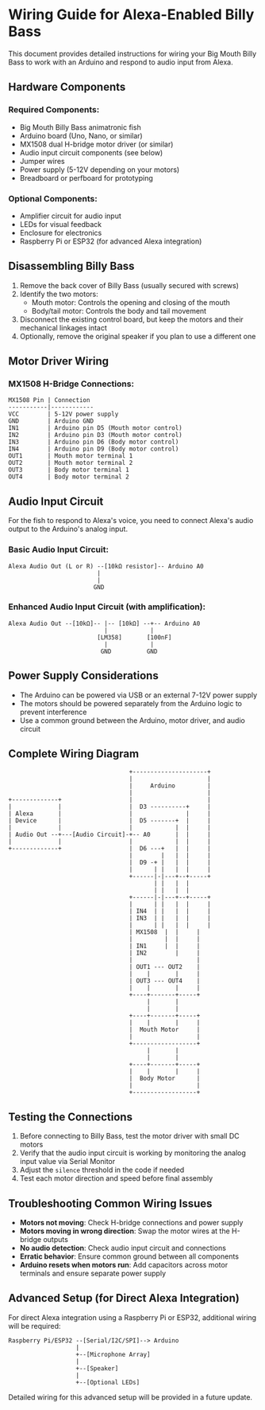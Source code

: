 # Wiring Guide for Alexa-Enabled Billy Bass

This document provides detailed instructions for wiring your Big Mouth Billy Bass to work with an Arduino and respond to audio input from Alexa.

## Hardware Components

### Required Components:
- Big Mouth Billy Bass animatronic fish
- Arduino board (Uno, Nano, or similar)
- MX1508 dual H-bridge motor driver (or similar)
- Audio input circuit components (see below)
- Jumper wires
- Power supply (5-12V depending on your motors)
- Breadboard or perfboard for prototyping

### Optional Components:
- Amplifier circuit for audio input
- LEDs for visual feedback
- Enclosure for electronics
- Raspberry Pi or ESP32 (for advanced Alexa integration)

## Disassembling Billy Bass

1. Remove the back cover of Billy Bass (usually secured with screws)
2. Identify the two motors:
   - Mouth motor: Controls the opening and closing of the mouth
   - Body/tail motor: Controls the body and tail movement
3. Disconnect the existing control board, but keep the motors and their mechanical linkages intact
4. Optionally, remove the original speaker if you plan to use a different one

## Motor Driver Wiring

### MX1508 H-Bridge Connections:

```
MX1508 Pin | Connection
-----------|------------
VCC        | 5-12V power supply
GND        | Arduino GND
IN1        | Arduino pin D5 (Mouth motor control)
IN2        | Arduino pin D3 (Mouth motor control)
IN3        | Arduino pin D6 (Body motor control)
IN4        | Arduino pin D9 (Body motor control)
OUT1       | Mouth motor terminal 1
OUT2       | Mouth motor terminal 2
OUT3       | Body motor terminal 1
OUT4       | Body motor terminal 2
```

## Audio Input Circuit

For the fish to respond to Alexa's voice, you need to connect Alexa's audio output to the Arduino's analog input.

### Basic Audio Input Circuit:

```
Alexa Audio Out (L or R) --[10kΩ resistor]-- Arduino A0
                         |
                         |
                        GND
```

### Enhanced Audio Input Circuit (with amplification):

```
Alexa Audio Out --[10kΩ]-- |-- [10kΩ] --+-- Arduino A0
                           |            |
                         [LM358]       [100nF]
                           |            |
                          GND          GND
```

## Power Supply Considerations

- The Arduino can be powered via USB or an external 7-12V power supply
- The motors should be powered separately from the Arduino logic to prevent interference
- Use a common ground between the Arduino, motor driver, and audio circuit

## Complete Wiring Diagram

```
                                  +---------------------+
                                  |                     |
                                  |     Arduino         |
                                  |                     |
+-------------+                   |                     |
|             |                   |  D3 ----------+     |
| Alexa       |                   |               |     |
| Device      |                   |  D5 -------+  |     |
|             |                   |            |  |     |
| Audio Out --+---[Audio Circuit]-+-- A0       |  |     |
|             |                   |            |  |     |
+-------------+                   |  D6 ---+   |  |     |
                                  |        |   |  |     |
                                  |  D9 -+ |   |  |     |
                                  |      | |   |  |     |
                                  +------|-|---+--+-----+
                                         | |   |  |
                                         | |   |  |
                                  +------|-|---+--+-----+
                                  |      | |   |  |     |
                                  | IN4  | |   |  |     |
                                  | IN3  | |   |  |     |
                                  |      | |   |  |     |
                                  | MX1508  |  |     |
                                  |         |  |     |
                                  | IN1     |  |     |
                                  | IN2        |     |
                                  |                  |
                                  | OUT1 --- OUT2    |
                                  |    |       |     |
                                  | OUT3 --- OUT4    |
                                  |    |       |     |
                                  +----+-------+-----+
                                       |       |
                                       |       |
                                  +----+-------+-----+
                                  |    |       |     |
                                  |  Mouth Motor     |
                                  |                  |
                                  +------------------+
                                       |       |
                                       |       |
                                  +----+-------+-----+
                                  |    |       |     |
                                  |  Body Motor      |
                                  |                  |
                                  +------------------+
```

## Testing the Connections

1. Before connecting to Billy Bass, test the motor driver with small DC motors
2. Verify that the audio input circuit is working by monitoring the analog input value via Serial Monitor
3. Adjust the `silence` threshold in the code if needed
4. Test each motor direction and speed before final assembly

## Troubleshooting Common Wiring Issues

- **Motors not moving**: Check H-bridge connections and power supply
- **Motors moving in wrong direction**: Swap the motor wires at the H-bridge outputs
- **No audio detection**: Check audio input circuit and connections
- **Erratic behavior**: Ensure common ground between all components
- **Arduino resets when motors run**: Add capacitors across motor terminals and ensure separate power supply

## Advanced Setup (for Direct Alexa Integration)

For direct Alexa integration using a Raspberry Pi or ESP32, additional wiring will be required:

```
Raspberry Pi/ESP32 --[Serial/I2C/SPI]--> Arduino
                   |
                   +--[Microphone Array]
                   |
                   +--[Speaker]
                   |
                   +--[Optional LEDs]
```

Detailed wiring for this advanced setup will be provided in a future update. 